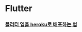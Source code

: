 Flutter
===

### [플러터 엡을 heroku로 배포하는 법](https://elements.heroku.com/buildpacks/natancamenzind/heroku-buildpack-flutter)

